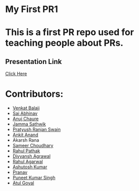 # My First PR1
This is a first PR repo used for teaching people about PRs.
=======

## Presentation Link
[Click Here](https://docs.google.com/presentation/d/1daPXYSP6chrxg8vB60FNcOMb_7_YErsCds7gT3OlwwI/edit?usp=sharing)</br>

Contributors:</br>
=======
- [Venkat Balaji](https://github.com/venkatbalaji221)
- [Sai Abhinav](https://github.com/Abhinavtdk)
- [Anuj Chaure](github.com/anuj-c)
- [Jamma Sathwik](https://github.com/Jammasanju)
- [Pratyush Ranjan Swain](https://github.com/Pratyush-ran)
- [Ankit Anand](https://github.com/Ankit-netizens)
- Akarsh Rana
- [Sameer Choudhary](https://github.com/csameeerz)
- [Rahul Pathak](https://github.com/rahulmpathak1)
- [Divyansh Agrawal](https://github.com/divyansh67)
- [Rahul Agarwal](https://github.com/agarwalrahul-22)
- [Ashutosh Kumar](https://github.com/ashu-ak)
- [Pranav](https://github.com/N-Pranav-Subhraveti)
- [Puneet Kumar Singh](https://github.com/pks18)
- [Atul Goyal](https://www.github.com/ag41-tech) 
